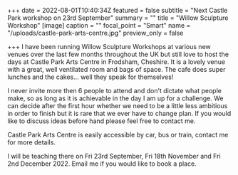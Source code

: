 +++
date = 2022-08-01T10:40:34Z
featured = false
subtitle = "Next Castle Park workshop on 23rd September"
summary = ""
title = "Willow Sculpture Workshop"
[image]
caption = ""
focal_point = "Smart"
name = "/uploads/castle-park-arts-centre.jpg"
preview_only = false

+++
I have been running Willow Sculpture Workshops at various new venues over the last few months throughout the UK but still love to host the days at Castle Park Arts Centre in Frodsham, Cheshire. It is a lovely venue with a great, well ventilated room and bags of space. The cafe does super lunches and the cakes... well they speak for themselves!

I never invite more then 6 people to attend and don't dictate what people make, so as long as it is achievable in the day I am up for a challenge. We can decide after the first hour whether we need to be a little less ambitious in order to finish but it is rare that we ever have to change plan. If you would like to discuss ideas before hand please feel free to contact me.

Castle Park Arts Centre is easily accessible by car, bus or train, contact me for more details.

I will be teaching there on Fri 23rd September, Fri 18th November and Fri 2nd December 2022. Email me if you would like to book a place.